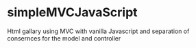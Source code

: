 # simpleMVCJavaScript
Html gallary using MVC with vanilla Javascript and separation of consernces for the model and controller
